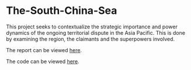 # The-South-China-Sea
This project seeks to contextualize the strategic importance and power dynamics of the ongoing territorial dispute in the Asia Pacific. This is done by examining the region, the claimants and the superpowers involved.

The report can be viewed [here](The_South_China_Sea.md).  

The code can be viewed [here](The_South_China_Sea.Rmd).
